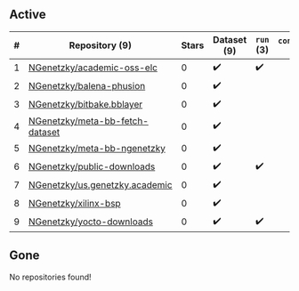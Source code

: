 ## Active
| # | Repository (9) | Stars | Dataset (9) | `run` (3) | `containers-run` |
| --- | --- | --- | --- | --- | --- |
| 1 | [NGenetzky/academic-oss-elc](https://github.com/NGenetzky/academic-oss-elc) | 0 | :heavy_check_mark: | :heavy_check_mark: |  |
| 2 | [NGenetzky/balena-phusion](https://github.com/NGenetzky/balena-phusion) | 0 | :heavy_check_mark: |  |  |
| 3 | [NGenetzky/bitbake.bblayer](https://github.com/NGenetzky/bitbake.bblayer) | 0 | :heavy_check_mark: |  |  |
| 4 | [NGenetzky/meta-bb-fetch-dataset](https://github.com/NGenetzky/meta-bb-fetch-dataset) | 0 | :heavy_check_mark: |  |  |
| 5 | [NGenetzky/meta-bb-ngenetzky](https://github.com/NGenetzky/meta-bb-ngenetzky) | 0 | :heavy_check_mark: |  |  |
| 6 | [NGenetzky/public-downloads](https://github.com/NGenetzky/public-downloads) | 0 | :heavy_check_mark: | :heavy_check_mark: |  |
| 7 | [NGenetzky/us.genetzky.academic](https://github.com/NGenetzky/us.genetzky.academic) | 0 | :heavy_check_mark: |  |  |
| 8 | [NGenetzky/xilinx-bsp](https://github.com/NGenetzky/xilinx-bsp) | 0 | :heavy_check_mark: |  |  |
| 9 | [NGenetzky/yocto-downloads](https://github.com/NGenetzky/yocto-downloads) | 0 | :heavy_check_mark: | :heavy_check_mark: |  |

## Gone
No repositories found!
